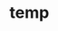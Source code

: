 # temp














































































































































































































































































































































































































































































